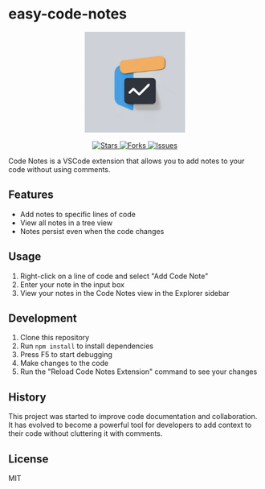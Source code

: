 # easy-code-notes

<p align="center">
  <img src="resources/icon.png" alt="Code Notes Logo" width="200" height="200">
</p>

<p align="center">
  <a href="https://github.com/ChenYCL/code-notes/stargazers">
    <img src="https://img.shields.io/github/stars/ChenYCL/code-notes" alt="Stars">
  </a>
  <a href="https://github.com/ChenYCL/code-notes/network/members">
    <img src="https://img.shields.io/github/forks/ChenYCL/code-notes" alt="Forks">
  </a>
  <a href="https://github.com/ChenYCL/code-notes/issues">
    <img src="https://img.shields.io/github/issues/ChenYCL/code-notes" alt="Issues">
  </a>
</p>

Code Notes is a VSCode extension that allows you to add notes to your code without using comments.

## Features

- Add notes to specific lines of code
- View all notes in a tree view
- Notes persist even when the code changes

## Usage

1. Right-click on a line of code and select "Add Code Note"
2. Enter your note in the input box
3. View your notes in the Code Notes view in the Explorer sidebar

## Development

1. Clone this repository
2. Run `npm install` to install dependencies
3. Press F5 to start debugging
4. Make changes to the code
5. Run the "Reload Code Notes Extension" command to see your changes

## History

This project was started to improve code documentation and collaboration. It has evolved to become a powerful tool for developers to add context to their code without cluttering it with comments.

## License

MIT
